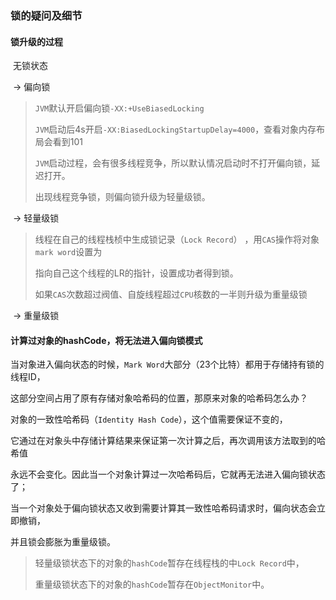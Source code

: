 ### 锁的疑问及细节



#### 锁升级的过程

​	    无锁状态  

​	-> 偏向锁 

> `JVM`默认开启偏向锁`-XX:+UseBiasedLocking`
>
> `JVM`启动后4s开启`-XX:BiasedLockingStartupDelay=4000`，查看对象内存布局会看到101
>
> `JVM`启动过程，会有很多线程竞争，所以默认情况启动时不打开偏向锁，延迟打开。
>
> 出现线程竞争锁，则偏向锁升级为轻量级锁。

​	-> 轻量级锁

> 线程在自己的线程栈桢中生成锁记录（`Lock Record`） ，用`CAS`操作将对象`mark word`设置为
>
> 指向自己这个线程的LR的指针，设置成功者得到锁。
>
> 如果`CAS`次数超过阀值、自旋线程超过`CPU`核数的一半则升级为重量级锁

​	-> 重量级锁



#### 计算过对象的hashCode，将无法进入偏向锁模式

当对象进入偏向状态的时候，`Mark Word`大部分（23个比特）都用于存储持有锁的线程ID，

这部分空间占用了原有存储对象哈希码的位置，那原来对象的哈希码怎么办？

对象的一致性哈希码（`Identity Hash Code`），这个值需要保证不变的，

它通过在对象头中存储计算结果来保证第一次计算之后，再次调用该方法取到的哈希值

永远不会变化。因此当一个对象计算过一次哈希码后，它就再无法进入偏向锁状态了；

当一个对象处于偏向锁状态又收到需要计算其一致性哈希码请求时，偏向状态会立即撤销，

并且锁会膨胀为重量级锁。

> 轻量级锁状态下的对象的`hashCode`暂存在线程栈的中`Lock Record`中，
>
> 重量级锁状态下的对象的`hashCode`暂存在`ObjectMonitor`中。

